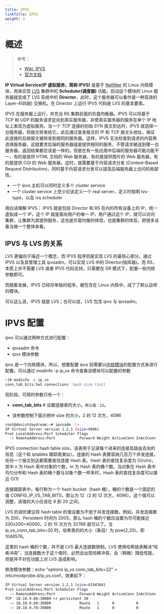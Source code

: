 ```yaml
---
title: IPVS
linkTitle: IPVS
weight: 3
---
```


# 概述

> 参考：
>
> - [Wiki, IPVS](https://en.wikipedia.org/wiki/IP_Virtual_Server)
> - [官方文档](http://www.linuxvirtualserver.org/software/ipvs.html)

**IP Virtual Service(IP 虚拟服务，简称 IPVS)** 是基于 [Netfilter](/docs/1.操作系统/Kernel/Network/Linux%20网络流量控制/Netfilter/Netfilter.md) 的 Linux 内核模块，用来实现 [LVS](/docs/3.集群与分布式/LVS/LVS.md) 集群中的 **Scheduler(调度器)** 功能。启动这个模块的 Linux 服务器就变成了 LVS 系统中的 **Director**，此时，这个服务器可以看作是一种高效的 Layer-4(四层) 交换机。在 Director 上运行 IPVS 代码是 LVS 的基本要素。

IPVS 在服务器上运行，并充当 RS 集群前面的负载均衡器。IPVS 可以将基于 TCP 和 UDP 的服务请求定向到真实服务器，并使真实服务器的服务在单个 IP 地址上表现为虚拟服务。当一个 TCP 连接的初始 SYN 报文到达时，IPVS 就选择一台服务器，将报文转发给它。此后通过查发报文的 IP 和 TCP 报文头地址，保证此连接的后继报文被转发到相同的服务器。这样，IPVS 无法检查到请求的内容再选择服务器，这就要求后端的服务器组是提供相同的服务，不管请求被送到哪一台服务器，返回结果都应该是一样的。但是在有一些应用中后端的服务器可能功能不一，有的是提供 HTML 文档的 Web 服务器，有的是提供图片的 Web 服务器，有的是提供 CGI 的 Web 服务器。这时，就需要基于内容请求分发 (Content-Based Request Distribution)，同时基于内容请求分发可以提高后端服务器上访问的局部性。

- 一个 ipvs 主机可以同时定义多个 cluster service
- 一个 cluster service 上至少应该定义一个 real server，定义时指明 lvs-type，以及 lvs scheduler

用白话理解 IPVS：
IPVS 就是包括 Director 和 RS 在内的所有设备上的 IP，统一虚拟成一个 IP，这个 IP 就是面向用户的唯一 IP，用户通过这个 IP，就可以访问集群，让集群为其提供服务，这也是负载均衡的体现，也是集群的体现，把很多设备当做一个整体来看。

## IPVS 与 LVS 的关系

LVS 更偏向于描述一个概念，而 IPVS 程序则是实现 LVS 的最核心部分。通过 IPVS 以及其管理工具 ipvsadm，可以实现 LVS 中的 Director(指挥器)。而 RS，本质上并不需要 LVS 或者 IPVS 代码支持，只需要在 DR 模式下，配置一些内核参数即可。

而随着发展，IPVS 已经存单独的程序，被包含在 Linux 内核中，成了了默认自带的模块。

可以这么说，IPVS 就是 LVS；也可以说，LVS 包含 ipvs 与 ipvsadm。

# IPVS 配置

ipvs 可以通过两种方式进行配置：

- ipvsadm 命令
- ipvs 模块参数

ipvs 是一个内核模块，所以，想要配置 ipvs 则需要以[内核模块](/docs/1.操作系统/Kernel/Linux%20Kernel/Kernel%20Module.md)的配置方式来进行配置。可以通过 modinfo -p ip_vs 命令查看该模块可以配置的参数

```bash
~]# modinfo -p ip_vs
conn_tab_bits:Set connections' hash size (int)
```

现阶段，可用的参数只有一个：

- **conn_tab_bits** # 设置连接表的大小。`默认值：12`。

- 该参数控制下面示例中 size 的大小，2 的 12 次方，4096

```bash
root@desistdaydream:~# ipvsadm -ln
IP Virtual Server version 1.2.1 (size=4096)
Prot LocalAddress:Port Scheduler Flags
  -> RemoteAddress:Port           Forward Weight ActiveConn InActConn
```

IPVS connection hash table size，该表用于记录每个进来的连接及路由去向的信息（这个和 iptables 跟踪表类似）。连接的 Hash 表要容纳几百万个并发连接，任何一个报文到达都需要查找连接 Hash 表。Hash 表的查找复杂度为 O(n/m)，其中 n 为 Hash 表中对象的个数，m 为 Hash 表的桶个数。当对象在 Hash 表中均匀分布和 Hash 表的桶个数与对象个数一样多时，Hash 表的查找复杂度可以接近 O(1)

连接跟踪表中，每行称为一个 hash bucket（hash 桶），桶的个数是一个固定的值 CONFIG_IP_VS_TAB_BITS，默认为 12（2 的 12 次方，4096）。这个值可以调整，该值的大小应该在 8 到 20 之间。

LVS 的调优建议将 hash table 的值设置为不低于并发连接数。例如，并发连接数为 200，Persistent 时间为 200S，那么 hash 桶的个数应设置为尽可能接近 200x200=40000，2 的 15 次方为 32768 就可以了。当 ip_vs_conn_tab_bits=20 时，哈希表的的大小（条目）为 pow(2,20)，即 1048576。

这里的 hash 桶的个数，并不是 LVS 最大连接数限制。LVS 使用哈希链表解决“哈希冲突”，当连接数大于这个值时，必然会出现哈稀冲突，会（稍微）降低性能，但是并不对在功能上对 LVS 造成影响。

修改模块参数：echo "options ip_vs conn_tab_bits=22" > /etc/modprobe.d/ip_vs.conf，效果如下：

```bash
IP Virtual Server version 1.2.1 (size=4194304)
Prot LocalAddress:Port Scheduler Flags
  -> RemoteAddress:Port           Forward Weight ActiveConn InActConn
TCP  10.10.9.60:30000 rr persistent 30
  -> 10.10.9.69:30000             Route   1      0          0
  -> 10.10.9.70:30000             Route   1      0          0
```
